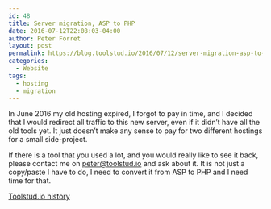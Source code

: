 ```yaml
---
id: 48
title: Server migration, ASP to PHP
date: 2016-07-12T22:08:03-04:00
author: Peter Forret
layout: post
permalink: https://blog.toolstud.io/2016/07/12/server-migration-asp-to-php/
categories:
  - Website
tags:
  - hosting
  - migration
---
```

In June 2016 my old hosting expired, I forgot to pay in time, and I decided that I would redirect all traffic to this new server, even if it didn’t have all the old tools yet. It just doesn’t make any sense to pay for two different hostings for a small side-project.

If there is a tool that you used a lot, and you would really like to see it back, please contact me on peter@toolstud.io and ask about it. It is not just a copy/paste I have to do, I need to convert it from ASP to PHP and I need time for that.

[Toolstud.io history](https://blog.toolstud.io/history/)
